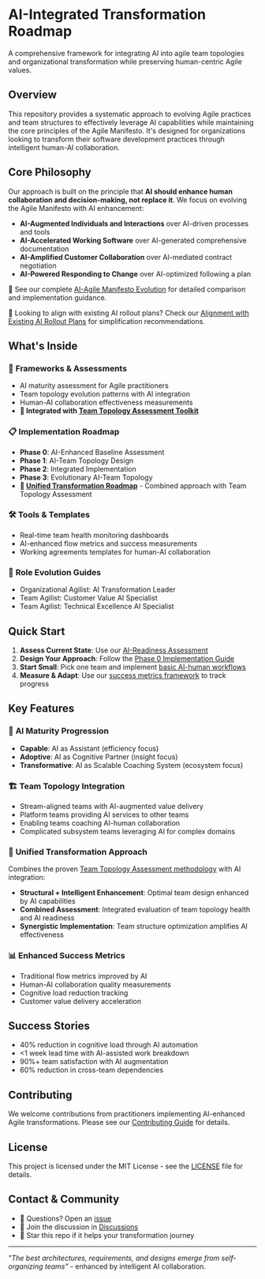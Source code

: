 # AI-Integrated Transformation Roadmap

A comprehensive framework for integrating AI into agile team topologies and organizational transformation while preserving human-centric Agile values.

## Overview

This repository provides a systematic approach to evolving Agile practices and team structures to effectively leverage AI capabilities while maintaining the core principles of the Agile Manifesto. It's designed for organizations looking to transform their software development practices through intelligent human-AI collaboration.

## Core Philosophy

Our approach is built on the principle that **AI should enhance human collaboration and decision-making, not replace it**. We focus on evolving the Agile Manifesto with AI enhancement:

- **AI-Augmented Individuals and Interactions** over AI-driven processes and tools
- **AI-Accelerated Working Software** over AI-generated comprehensive documentation
- **AI-Amplified Customer Collaboration** over AI-mediated contract negotiation
- **AI-Powered Responding to Change** over AI-optimized following a plan

📖 See our complete [AI-Agile Manifesto Evolution](docs/overview/ai-agile-manifesto-evolution.md) for detailed comparison and implementation guidance.

🔄 Looking to align with existing AI rollout plans? Check our [Alignment with Existing AI Rollout Plans](docs/overview/alignment-with-existing-ai-rollout-plans.md) for simplification recommendations.

## What's Inside

### 🎯 **Frameworks & Assessments**
- AI maturity assessment for Agile practitioners
- Team topology evolution patterns with AI integration
- Human-AI collaboration effectiveness measurements
- **🔗 Integrated with [Team Topology Assessment Toolkit](https://github.com/emarion1/team-topology-assessment)**

### 📋 **Implementation Roadmap**
- **Phase 0**: AI-Enhanced Baseline Assessment
- **Phase 1**: AI-Team Topology Design
- **Phase 2**: Integrated Implementation
- **Phase 3**: Evolutionary AI-Team Topology
- **🚀 [Unified Transformation Roadmap](implementation/unified-transformation-roadmap.md)** - Combined approach with Team Topology Assessment

### 🛠 **Tools & Templates**
- Real-time team health monitoring dashboards
- AI-enhanced flow metrics and success measurements
- Working agreements templates for human-AI collaboration

### 👥 **Role Evolution Guides**
- Organizational Agilist: AI Transformation Leader
- Team Agilist: Customer Value AI Specialist
- Team Agilist: Technical Excellence AI Specialist

## Quick Start

1. **Assess Current State**: Use our [AI-Readiness Assessment](assessments/ai-enhanced/ai-readiness-assessment.md)
2. **Design Your Approach**: Follow the [Phase 0 Implementation Guide](implementation/phase-0-baseline/)
3. **Start Small**: Pick one team and implement [basic AI-human workflows](examples/ai-workflows/)
4. **Measure & Adapt**: Use our [success metrics framework](tools/measurement/) to track progress

## Key Features

### 🔄 **AI Maturity Progression**
- **Capable**: AI as Assistant (efficiency focus)
- **Adoptive**: AI as Cognitive Partner (insight focus)
- **Transformative**: AI as Scalable Coaching System (ecosystem focus)

### 🏗 **Team Topology Integration**
- Stream-aligned teams with AI-augmented value delivery
- Platform teams providing AI services to other teams
- Enabling teams coaching AI-human collaboration
- Complicated subsystem teams leveraging AI for complex domains

### 🤝 **Unified Transformation Approach**
Combines the proven [Team Topology Assessment methodology](https://github.com/emarion1/team-topology-assessment) with AI integration:
- **Structural + Intelligent Enhancement**: Optimal team design enhanced by AI capabilities
- **Combined Assessment**: Integrated evaluation of team topology health and AI readiness
- **Synergistic Implementation**: Team structure optimization amplifies AI effectiveness

### 📊 **Enhanced Success Metrics**
- Traditional flow metrics improved by AI
- Human-AI collaboration quality measurements
- Cognitive load reduction tracking
- Customer value delivery acceleration

## Success Stories

- 40% reduction in cognitive load through AI automation
- <1 week lead time with AI-assisted work breakdown
- 90%+ team satisfaction with AI augmentation
- 60% reduction in cross-team dependencies

## Contributing

We welcome contributions from practitioners implementing AI-enhanced Agile transformations. Please see our [Contributing Guide](CONTRIBUTING.md) for details.

## License

This project is licensed under the MIT License - see the [LICENSE](LICENSE) file for details.

## Contact & Community

- 📧 Questions? Open an [issue](https://github.com/emarion1/AI-Integrated-Transformation-Roadmap/issues)
- 💬 Join the discussion in [Discussions](https://github.com/emarion1/AI-Integrated-Transformation-Roadmap/discussions)
- 🌟 Star this repo if it helps your transformation journey

---

*"The best architectures, requirements, and designs emerge from self-organizing teams"* - enhanced by intelligent AI collaboration.